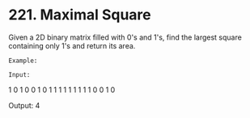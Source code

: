 # 221. Maximal Square

Given a 2D binary matrix filled with 0's and 1's, find the largest square containing
        only 1's and return its area.

    Example:

    Input:

1 0 1 0 0
1 0 1 1 1
1 1 1 1 1
1 0 0 1 0

Output: 4